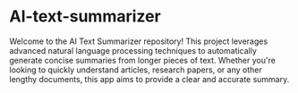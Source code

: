 # AI-text-summarizer
Welcome to the AI Text Summarizer repository! This project leverages advanced natural language processing techniques to automatically generate concise summaries from longer pieces of text. Whether you're looking to quickly understand articles, research papers, or any other lengthy documents, this app aims to provide a clear and accurate summary.

